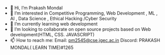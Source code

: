 - 👋 Hi, I’m Prakash Mondal
- 👀 I’m interested in Competitive Programming, Web Development , ML , AI , Data Science , Ethical Hacking /Cyber Security 
- 🌱 I’m currently learning web development 
- 💞️ I’m looking to collaborate on open source projects based on Web development(HTML, CSS. JAVASCRIPT)
- 📫 How to reach me: Email: pm2545@cse.jgec.ac.in
   Discord: PRAKASH MONDAL( LEARN TIME)#1265
<!---
CodeexpartPrakashGithub/CodeexpartPrakashGithub is a ✨ special ✨ repository because its `README.md` (this file) appears on your GitHub profile.

